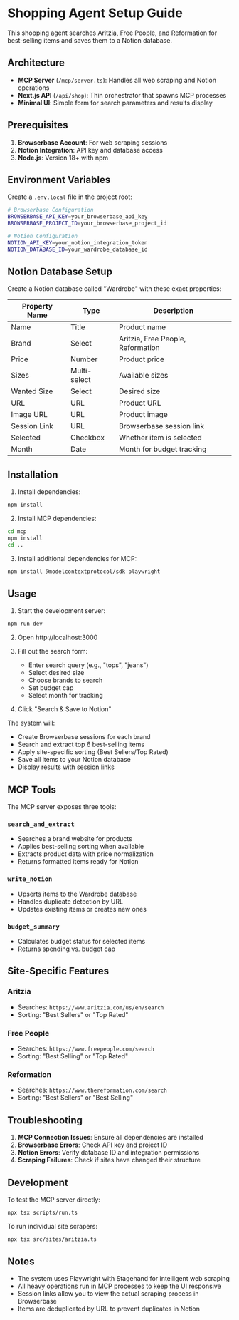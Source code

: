 # Shopping Agent Setup Guide

This shopping agent searches Aritzia, Free People, and Reformation for best-selling items and saves them to a Notion database.

## Architecture

- **MCP Server** (`/mcp/server.ts`): Handles all web scraping and Notion operations
- **Next.js API** (`/api/shop`): Thin orchestrator that spawns MCP processes
- **Minimal UI**: Simple form for search parameters and results display

## Prerequisites

1. **Browserbase Account**: For web scraping sessions
2. **Notion Integration**: API key and database access
3. **Node.js**: Version 18+ with npm

## Environment Variables

Create a `.env.local` file in the project root:

```bash
# Browserbase Configuration
BROWSERBASE_API_KEY=your_browserbase_api_key
BROWSERBASE_PROJECT_ID=your_browserbase_project_id

# Notion Configuration
NOTION_API_KEY=your_notion_integration_token
NOTION_DATABASE_ID=your_wardrobe_database_id
```

## Notion Database Setup

Create a Notion database called "Wardrobe" with these exact properties:

| Property Name | Type | Description |
|---------------|------|-------------|
| Name | Title | Product name |
| Brand | Select | Aritzia, Free People, Reformation |
| Price | Number | Product price |
| Sizes | Multi-select | Available sizes |
| Wanted Size | Select | Desired size |
| URL | URL | Product URL |
| Image URL | URL | Product image |
| Session Link | URL | Browserbase session link |
| Selected | Checkbox | Whether item is selected |
| Month | Date | Month for budget tracking |

## Installation

1. Install dependencies:
```bash
npm install
```

2. Install MCP dependencies:
```bash
cd mcp
npm install
cd ..
```

3. Install additional dependencies for MCP:
```bash
npm install @modelcontextprotocol/sdk playwright
```

## Usage

1. Start the development server:
```bash
npm run dev
```

2. Open http://localhost:3000

3. Fill out the search form:
   - Enter search query (e.g., "tops", "jeans")
   - Select desired size
   - Choose brands to search
   - Set budget cap
   - Select month for tracking

4. Click "Search & Save to Notion"

The system will:
- Create Browserbase sessions for each brand
- Search and extract top 6 best-selling items
- Apply site-specific sorting (Best Sellers/Top Rated)
- Save all items to your Notion database
- Display results with session links

## MCP Tools

The MCP server exposes three tools:

### `search_and_extract`
- Searches a brand website for products
- Applies best-selling sorting when available
- Extracts product data with price normalization
- Returns formatted items ready for Notion

### `write_notion`
- Upserts items to the Wardrobe database
- Handles duplicate detection by URL
- Updates existing items or creates new ones

### `budget_summary`
- Calculates budget status for selected items
- Returns spending vs. budget cap

## Site-Specific Features

### Aritzia
- Searches: `https://www.aritzia.com/us/en/search`
- Sorting: "Best Sellers" or "Top Rated"

### Free People
- Searches: `https://www.freepeople.com/search`
- Sorting: "Best Selling" or "Top Rated"

### Reformation
- Searches: `https://www.thereformation.com/search`
- Sorting: "Best Sellers" or "Best Selling"

## Troubleshooting

1. **MCP Connection Issues**: Ensure all dependencies are installed
2. **Browserbase Errors**: Check API key and project ID
3. **Notion Errors**: Verify database ID and integration permissions
4. **Scraping Failures**: Check if sites have changed their structure

## Development

To test the MCP server directly:
```bash
npx tsx scripts/run.ts
```

To run individual site scrapers:
```bash
npx tsx src/sites/aritzia.ts
```

## Notes

- The system uses Playwright with Stagehand for intelligent web scraping
- All heavy operations run in MCP processes to keep the UI responsive
- Session links allow you to view the actual scraping process in Browserbase
- Items are deduplicated by URL to prevent duplicates in Notion

